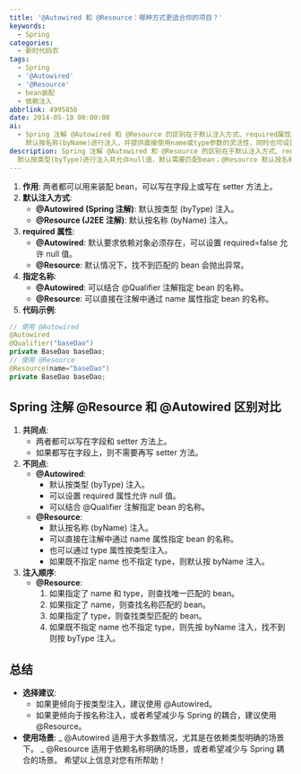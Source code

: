 ```yaml
---
title: '@Autowired 和 @Resource：哪种方式更适合你的项目？'
keywords:
  - Spring
categories:
  - 新时代码农
tags:
  - Spring
  - '@Autowired'
  - '@Resource'
  - bean装配
  - 依赖注入
abbrlink: 499585b
date: 2014-05-10 00:00:00
ai:
  - Spring 注解 @Autowired 和 @Resource 的区别在于默认注入方式、required属性和指定名称的能力。@Autowired 默认按类型(byType)进行注入并允许null值，默认需要匹配bean；@Resource
    默认按名称(byName)进行注入，并提供直接使用name或type参数的灵活性，同时也可设置required属性。
description: Spring 注解 @Autowired 和 @Resource 的区别在于默认注入方式、required属性和指定名称的能力。@Autowired
  默认按类型(byType)进行注入并允许null值，默认需要匹配bean；@Resource 默认按名称(byName)进行注入，并提供直接使用name或type参数的灵活性，同时也可设置required属性。
---
```


1. **作用**: 两者都可以用来装配 bean，可以写在字段上或写在 setter 方法上。
2. **默认注入方式**:
   - **@Autowired (Spring 注解)**: 默认按类型 (byType) 注入。
   - **@Resource (J2EE 注解)**: 默认按名称 (byName) 注入。
3. **required 属性**:
   - **@Autowired**: 默认要求依赖对象必须存在，可以设置 required=false 允许 null 值。
   - **@Resource**: 默认情况下，找不到匹配的 bean 会抛出异常。
4. **指定名称**:
   - **@Autowired**: 可以结合 @Qualifier 注解指定 bean 的名称。
   - **@Resource**: 可以直接在注解中通过 name 属性指定 bean 的名称。
5. **代码示例**:

```java
// 使用 @Autowired
@Autowired
@Qualifier("baseDao")
private BaseDao baseDao;
// 使用 @Resource
@Resource(name="baseDao")
private BaseDao baseDao;
```

## Spring 注解 @Resource 和 @Autowired 区别对比

1. **共同点**:
   - 两者都可以写在字段和 setter 方法上。
   - 如果都写在字段上，则不需要再写 setter 方法。
2. **不同点**:
   - **@Autowired**:
     - 默认按类型 (byType) 注入。
     - 可以设置 required 属性允许 null 值。
     - 可以结合 @Qualifier 注解指定 bean 的名称。
   - **@Resource**:
     - 默认按名称 (byName) 注入。
     - 可以直接在注解中通过 name 属性指定 bean 的名称。
     - 也可以通过 type 属性按类型注入。
     - 如果既不指定 name 也不指定 type，则默认按 byName 注入。
3. **注入顺序**:
   - **@Resource**:
     1. 如果指定了 name 和 type，则查找唯一匹配的 bean。
     2. 如果指定了 name，则查找名称匹配的 bean。
     3. 如果指定了 type，则查找类型匹配的 bean。
     4. 如果既不指定 name 也不指定 type，则先按 byName 注入，找不到则按 byType 注入。

## 总结

- **选择建议**:
  - 如果更倾向于按类型注入，建议使用 @Autowired。
  - 如果更倾向于按名称注入，或者希望减少与 Spring 的耦合，建议使用 @Resource。
- **使用场景**:
  _ @Autowired 适用于大多数情况，尤其是在依赖类型明确的场景下。
  _ @Resource 适用于依赖名称明确的场景，或者希望减少与 Spring 耦合的场景。
  希望以上信息对您有所帮助！
